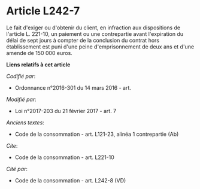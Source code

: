 # Article L242-7

Le fait d'exiger ou d'obtenir du client, en infraction aux dispositions de l'article L. 221-10, un paiement ou une
contrepartie avant l'expiration du délai de sept jours à compter de la conclusion du contrat hors établissement est puni
d'une peine d'emprisonnement de deux ans et d'une amende de 150 000 euros.

**Liens relatifs à cet article**

_Codifié par_:

  - Ordonnance n°2016-301 du 14 mars 2016 - art.

_Modifié par_:

  - Loi n°2017-203 du 21 février 2017 - art. 7

_Anciens textes_:

  - Code de la consommation - art. L121-23, alinéa 1 contrepartie (Ab)

_Cite_:

  - Code de la consommation - art. L221-10

_Cité par_:

  - Code de la consommation - art. L242-8 (VD)
